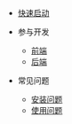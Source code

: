 
* [快速启动](start/index.md)

* 参与开发
  * [前端](develop/frontend.md)
  * [后端](develop/backend.md)

* 常见问题
  * [安装问题](question/install.md)
  * [使用问题](question/use.md)